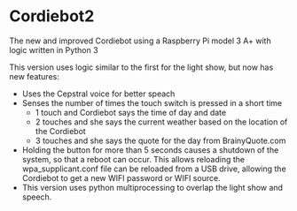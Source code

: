 # Cordiebot2
The new and improved Cordiebot using a Raspberry Pi model 3 A+ with logic written in Python 3

This version uses logic similar to the first for the light show, but now has new features:
- Uses the Cepstral voice for better speach
- Senses the number of times the touch switch is pressed in a short time
  -  1 touch and Cordiebot says the time of day and date
  -  2 touches and she says the current weather based on the location of the Cordiebot
  -  3 touches and she says the quote for the day from BrainyQuote.com
- Holding the button for more than 5 seconds causes a shutdown of the system, so that a reboot can occur.  This allows reloading the wpa_supplicant.conf file can be reloaded from a USB drive, allowing the Cordiebot to get a new WIFI password or WIFI source.
- This version uses python multiprocessing to overlap the light show and speech.
